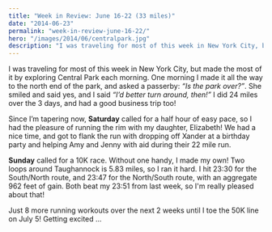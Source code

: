 ```yaml
---
title: "Week in Review: June 16-22 (33 miles)"
date: "2014-06-23"
permalink: "week-in-review-june-16-22/"
hero: "/images/2014/06/centralpark.jpg"
description: "I was traveling for most of this week in New York City, but made the most of it by exploring Central Park each morning. One morning I made it all the way to the north end of the park."
---
```


I was traveling for most of this week in New York City, but made the most of it by exploring Central Park each morning. One morning I made it all the way to the north end of the park, and asked a passerby: _“Is the park over?”_. She smiled and said yes, and I said _“I’d better turn around, then!”_ I did 24 miles over the 3 days, and had a good business trip too!

Since I’m tapering now, **Saturday** called for a half hour of easy pace, so I had the pleasure of running the rim with my daughter, Elizabeth! We had a nice time, and got to flank the run with dropping off Xander at a birthday party and helping Amy and Jenny with aid during their 22 mile run.

**Sunday** called for a 10K race. Without one handy, I made my own! Two loops around Taughannock is 5.83 miles, so I ran it hard. I hit 23:30 for the South/North route, and 23:47 for the North/South route, with an aggregate 962 feet of gain. Both beat my 23:51 from last week, so I'm really pleased about that!

Just 8 more running workouts over the next 2 weeks until I toe the 50K line on July 5! Getting excited ...

